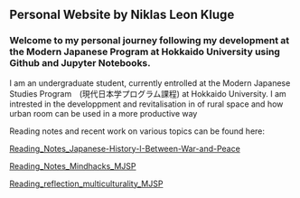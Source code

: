 ## Personal Website by Niklas Leon Kluge
### Welcome to my personal journey following my development at the Modern Japanese Program at Hokkaido University using Github and Jupyter Notebooks.

I am an undergraduate student, currently entrolled at the Modern Japanese Studies Program　(現代日本学プログラム課程) at Hokkaido University.
I am intrested in the developpment and revitalisation in of rural space and how urban room can be used in a more productive way

Reading notes and recent work on various topics can be found here:

[Reading_Notes_Japanese-History-I-Between-War-and-Peace](https://github.com/NLKLuge/Reading_Notes_Japanese-History-I-Between-War-and-Peace)

[Reading_Notes_Mindhacks_MJSP](https://github.com/NLKLuge/Reading_Notes_Mindhacks_MJSP)

[Reading_reflection_multiculturality_MJSP](https://github.com/NLKLuge/Reading_reflection_multiculturality_MJSP)
